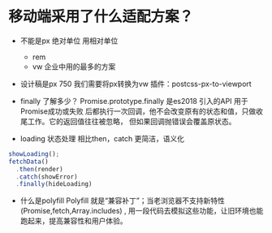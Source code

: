 # 移动端采用了什么适配方案？
- 不能是px 绝对单位 用相对单位
   - rem
   - vw 企业中用的最多的方案
- 设计稿是px 750 我们需要将px转换为vw
  插件：postcss-px-to-viewport

- finally 了解多少？
Promise.prototype.finally 是es2018 引入的API 用于Promise成功或失败
后都执行一次回调，他不会改变原有的状态和值，只做收尾工作。它的返回值往往被忽略，
但如果回调抛错误会覆盖原状态。
- loading 状态处理 相比then，catch 更简洁，语义化
```js
showLoading();
fetchData()
  .then(render)
  .catch(showError)
  .finally(hideLoading)
```

- 什么是polyfill
   Polyfill 就是“兼容补丁”；当老浏览器不支持新特性(Promise,fetch,Array.includes) ,
   用一段代码去模拟这些功能，让旧环境也能跑起来，提高兼容性和用户体验。

